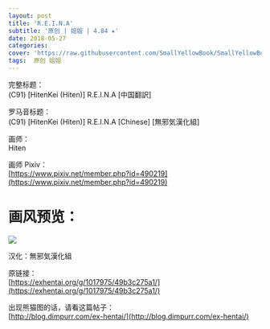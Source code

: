 ```yaml
---
layout: post
title: 'R.E.I.N.A'
subtitle: '原创 | 姐姐 | 4.84 ★'
date: 2018-05-27
categories: 
cover: 'https://raw.githubusercontent.com/SmallYellowBook/SmallYellowBook.github.io/master/image/R.E.I.N.A.jpg'
tags:  原创 姐姐
---
```


完整标题：  
(C91) [HitenKei (Hiten)] R.E.I.N.A [中国翻訳]  

罗马音标题：  
(C91) [HitenKei (Hiten)] R.E.I.N.A [Chinese] [無邪気漢化組]  

画师：  
Hiten  

画师 Pixiv：  
[https://www.pixiv.net/member.php?id=490219](https://www.pixiv.net/member.php?id=490219)  

# 画风预览：  
![](https://raw.githubusercontent.com/SmallYellowBook/SmallYellowBook.github.io/master/image/R.E.I.N.A.jpg)

汉化：無邪気漢化組  

原链接：  
[https://exhentai.org/g/1017975/49b3c275a1/](https://exhentai.org/g/1017975/49b3c275a1/)  

出现熊猫图的话，请看这篇帖子：  
[http://blog.dimpurr.com/ex-hentai/](http://blog.dimpurr.com/ex-hentai/)  

